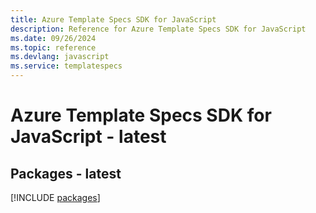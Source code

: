 ```yaml
---
title: Azure Template Specs SDK for JavaScript
description: Reference for Azure Template Specs SDK for JavaScript
ms.date: 09/26/2024
ms.topic: reference
ms.devlang: javascript
ms.service: templatespecs
---
```

# Azure Template Specs SDK for JavaScript - latest
## Packages - latest
[!INCLUDE [packages](template-specs-index.md)]